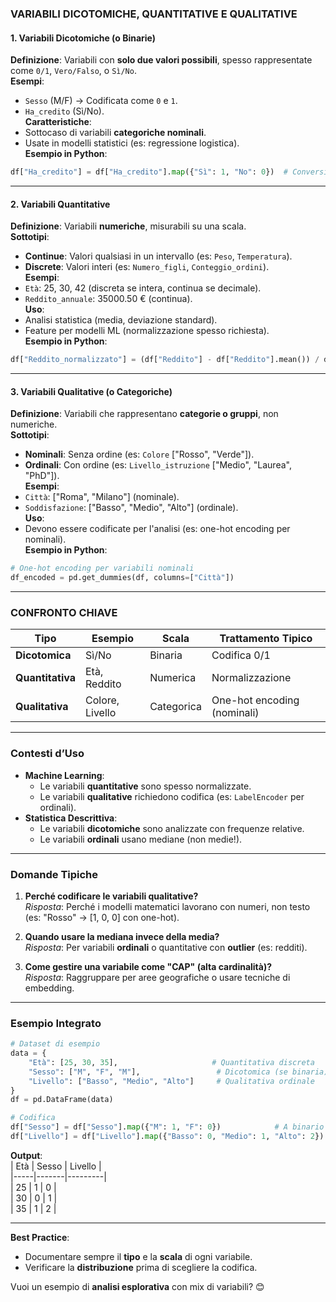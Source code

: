 ### **VARIABILI DICOTOMICHE, QUANTITATIVE E QUALITATIVE**  

#### **1. Variabili Dicotomiche (o Binarie)**  
**Definizione**: Variabili con **solo due valori possibili**, spesso rappresentate come `0/1`, `Vero/Falso`, o `Sì/No`.  
**Esempi**:  
- `Sesso` (M/F) → Codificata come `0` e `1`.  
- `Ha_credito` (Sì/No).  
**Caratteristiche**:  
- Sottocaso di variabili **categoriche nominali**.  
- Usate in modelli statistici (es: regressione logistica).  
**Esempio in Python**:  
```python  
df["Ha_credito"] = df["Ha_credito"].map({"Sì": 1, "No": 0})  # Conversione a binario  
```  

---

#### **2. Variabili Quantitative**  
**Definizione**: Variabili **numeriche**, misurabili su una scala.  
**Sottotipi**:  
- **Continue**: Valori qualsiasi in un intervallo (es: `Peso`, `Temperatura`).  
- **Discrete**: Valori interi (es: `Numero_figli`, `Conteggio_ordini`).  
**Esempi**:  
- `Età`: 25, 30, 42 (discreta se intera, continua se decimale).  
- `Reddito_annuale`: 35000.50 € (continua).  
**Uso**:  
- Analisi statistica (media, deviazione standard).  
- Feature per modelli ML (normalizzazione spesso richiesta).  
**Esempio in Python**:  
```python  
df["Reddito_normalizzato"] = (df["Reddito"] - df["Reddito"].mean()) / df["Reddito"].std()  
```  

---

#### **3. Variabili Qualitative (o Categoriche)**  
**Definizione**: Variabili che rappresentano **categorie o gruppi**, non numeriche.  
**Sottotipi**:  
- **Nominali**: Senza ordine (es: `Colore` ["Rosso", "Verde"]).  
- **Ordinali**: Con ordine (es: `Livello_istruzione` ["Medio", "Laurea", "PhD"]).  
**Esempi**:  
- `Città`: ["Roma", "Milano"] (nominale).  
- `Soddisfazione`: ["Basso", "Medio", "Alto"] (ordinale).  
**Uso**:  
- Devono essere codificate per l'analisi (es: one-hot encoding per nominali).  
**Esempio in Python**:  
```python  
# One-hot encoding per variabili nominali  
df_encoded = pd.get_dummies(df, columns=["Città"])  
```  

---

### **CONFRONTO CHIAVE**  
| **Tipo**          | **Esempio**            | **Scala**      | **Trattamento Tipico**        |  
|--------------------|------------------------|----------------|-------------------------------|  
| **Dicotomica**     | Sì/No                  | Binaria        | Codifica 0/1                  |  
| **Quantitativa**   | Età, Reddito           | Numerica       | Normalizzazione               |  
| **Qualitativa**    | Colore, Livello        | Categorica     | One-hot encoding (nominali)   |  

---

### **Contesti d’Uso**  
- **Machine Learning**:  
  - Le variabili **quantitative** sono spesso normalizzate.  
  - Le variabili **qualitative** richiedono codifica (es: `LabelEncoder` per ordinali).  
- **Statistica Descrittiva**:  
  - Le variabili **dicotomiche** sono analizzate con frequenze relative.  
  - Le variabili **ordinali** usano mediane (non medie!).  

---

### **Domande Tipiche**  
1. **Perché codificare le variabili qualitative?**  
   *Risposta*: Perché i modelli matematici lavorano con numeri, non testo (es: "Rosso" → [1, 0, 0] con one-hot).  

2. **Quando usare la mediana invece della media?**  
   *Risposta*: Per variabili **ordinali** o quantitative con **outlier** (es: redditi).  

3. **Come gestire una variabile come "CAP" (alta cardinalità)?**  
   *Risposta*: Raggruppare per aree geografiche o usare tecniche di embedding.  

---

### **Esempio Integrato**  
```python  
# Dataset di esempio  
data = {  
    "Età": [25, 30, 35],                     # Quantitativa discreta  
    "Sesso": ["M", "F", "M"],                 # Dicotomica (se binaria)  
    "Livello": ["Basso", "Medio", "Alto"]     # Qualitativa ordinale  
}  
df = pd.DataFrame(data)  

# Codifica  
df["Sesso"] = df["Sesso"].map({"M": 1, "F": 0})            # A binario  
df["Livello"] = df["Livello"].map({"Basso": 0, "Medio": 1, "Alto": 2})  # Ordinale a numerico  
```  

**Output**:  
| Età | Sesso | Livello |  
|-----|-------|---------|  
| 25  | 1     | 0       |  
| 30  | 0     | 1       |  
| 35  | 1     | 2       |  

---

**Best Practice**:  
- Documentare sempre il **tipo** e la **scala** di ogni variabile.  
- Verificare la **distribuzione** prima di scegliere la codifica.  

Vuoi un esempio di **analisi esplorativa** con mix di variabili? 😊